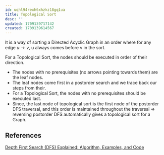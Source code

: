 ```yaml
---
id: uqhl94rexh6xhzkz18gq1ua
title: Topological Sort
desc: ''
updated: 1709139717142
created: 1709139614567
---
```


It is a way of sorting a Directed Acyclic Graph in an order where for any edge $u \to v$, u always comes before v in the sort.

For a Topological Sort, the nodes should be executed in order of their direction.

- The nodes with no prerequisites (no arrows pointing towards them) are the leaf nodes.
- The leaf nodes come first in a postorder search and we trace back our steps from their.
- For a Topological Sort, the nodes with no prerequisites should be executed last.
- Since, the last node of topological sort is the first node of the postorder DFS traversal, and this order is maintained throughout the traversal => reversing postorder DFS automatically gives a topological sort for a Graph.

## References

[Depth First Search (DFS) Explained: Algorithm, Examples, and Code](https://youtu.be/PMMc4VsIacU?si=07x2kNfOdPjKJqoN)
